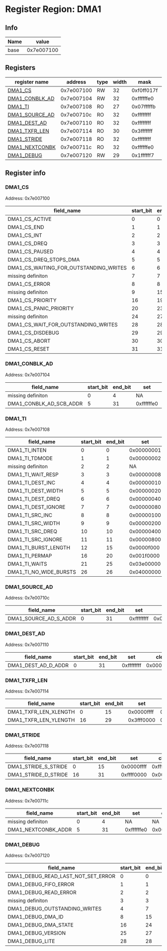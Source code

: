# Register Region: DMA1


## Info
| Name | value |
| --- | --- |
| base | 0x7e007100 |

## Registers

| register name | address | type | width | mask | reset |
| --- | --- | --- | --- | --- | --- |
| [DMA1_CS](#dma1_cs) | 0x7e007100 | RW | 32 | 0xf0ff017f | 0000000000 |
| [DMA1_CONBLK_AD](#dma1_conblk_ad) | 0x7e007104 | RW | 32 | 0xffffffe0 | 0000000000 |
| [DMA1_TI](#dma1_ti) | 0x7e007108 | RO | 27 | 0x07fffffb |  |
| [DMA1_SOURCE_AD](#dma1_source_ad) | 0x7e00710c | RO | 32 | 0xffffffff |  |
| [DMA1_DEST_AD](#dma1_dest_ad) | 0x7e007110 | RO | 32 | 0xffffffff |  |
| [DMA1_TXFR_LEN](#dma1_txfr_len) | 0x7e007114 | RO | 30 | 0x3fffffff |  |
| [DMA1_STRIDE](#dma1_stride) | 0x7e007118 | RO | 32 | 0xffffffff |  |
| [DMA1_NEXTCONBK](#dma1_nextconbk) | 0x7e00711c | RO | 32 | 0xffffffe0 |  |
| [DMA1_DEBUG](#dma1_debug) | 0x7e007120 | RW | 29 | 0x1ffffff7 | 0000000000 |

## Register info


### DMA1_CS
 Address: 0x7e007100

| field_name | start_bit | end_bit | set | clear | reset |
| --- | --- | --- | --- | --- | --- |
| DMA1_CS_ACTIVE | 0 | 0 | 0x00000001 | 0xfffffffe | 0x0 |
| DMA1_CS_END | 1 | 1 | 0x00000002 | 0xfffffffd | 0x0 |
| DMA1_CS_INT | 2 | 2 | 0x00000004 | 0xfffffffb | 0x0 |
| DMA1_CS_DREQ | 3 | 3 | 0x00000008 | 0xfffffff7 | 0x0 |
| DMA1_CS_PAUSED | 4 | 4 | 0x00000010 | 0xffffffef | 0x0 |
| DMA1_CS_DREQ_STOPS_DMA | 5 | 5 | 0x00000020 | 0xffffffdf | 0x0 |
| DMA1_CS_WAITING_FOR_OUTSTANDING_WRITES | 6 | 6 | 0x00000040 | 0xffffffbf | 0x0 |
| missing definiton | 7 | 7 | NA | NA | NA |
| DMA1_CS_ERROR | 8 | 8 | 0x00000100 | 0xfffffeff | 0x0 |
| missing definiton | 9 | 15 | NA | NA | NA |
| DMA1_CS_PRIORITY | 16 | 19 | 0x000f0000 | 0xfff0ffff | 0x0 |
| DMA1_CS_PANIC_PRIORITY | 20 | 23 | 0x00f00000 | 0xff0fffff | 0x0 |
| missing definiton | 24 | 27 | NA | NA | NA |
| DMA1_CS_WAIT_FOR_OUTSTANDING_WRITES | 28 | 28 | 0x10000000 | 0xefffffff | 0x0 |
| DMA1_CS_DISDEBUG | 29 | 29 | 0x20000000 | 0xdfffffff | 0x0 |
| DMA1_CS_ABORT | 30 | 30 | 0x40000000 | 0xbfffffff | 0x0 |
| DMA1_CS_RESET | 31 | 31 | 0x80000000 | 0x7fffffff | 0x0 |

### DMA1_CONBLK_AD
 Address: 0x7e007104

| field_name | start_bit | end_bit | set | clear | reset |
| --- | --- | --- | --- | --- | --- |
| missing definiton | 0 | 4 | NA | NA | NA |
| DMA1_CONBLK_AD_SCB_ADDR | 5 | 31 | 0xffffffe0 | 0x0000001f | 0x0 |

### DMA1_TI
 Address: 0x7e007108

| field_name | start_bit | end_bit | set | clear | reset |
| --- | --- | --- | --- | --- | --- |
| DMA1_TI_INTEN | 0 | 0 | 0x00000001 | 0xfffffffe |  |
| DMA1_TI_TDMODE | 1 | 1 | 0x00000002 | 0xfffffffd |  |
| missing definiton | 2 | 2 | NA | NA | NA |
| DMA1_TI_WAIT_RESP | 3 | 3 | 0x00000008 | 0xfffffff7 |  |
| DMA1_TI_DEST_INC | 4 | 4 | 0x00000010 | 0xffffffef |  |
| DMA1_TI_DEST_WIDTH | 5 | 5 | 0x00000020 | 0xffffffdf |  |
| DMA1_TI_DEST_DREQ | 6 | 6 | 0x00000040 | 0xffffffbf |  |
| DMA1_TI_DEST_IGNORE | 7 | 7 | 0x00000080 | 0xffffff7f |  |
| DMA1_TI_SRC_INC | 8 | 8 | 0x00000100 | 0xfffffeff |  |
| DMA1_TI_SRC_WIDTH | 9 | 9 | 0x00000200 | 0xfffffdff |  |
| DMA1_TI_SRC_DREQ | 10 | 10 | 0x00000400 | 0xfffffbff |  |
| DMA1_TI_SRC_IGNORE | 11 | 11 | 0x00000800 | 0xfffff7ff |  |
| DMA1_TI_BURST_LENGTH | 12 | 15 | 0x0000f000 | 0xffff0fff |  |
| DMA1_TI_PERMAP | 16 | 20 | 0x001f0000 | 0xffe0ffff |  |
| DMA1_TI_WAITS | 21 | 25 | 0x03e00000 | 0xfc1fffff |  |
| DMA1_TI_NO_WIDE_BURSTS | 26 | 26 | 0x04000000 | 0xfbffffff |  |

### DMA1_SOURCE_AD
 Address: 0x7e00710c

| field_name | start_bit | end_bit | set | clear | reset |
| --- | --- | --- | --- | --- | --- |
| DMA1_SOURCE_AD_S_ADDR | 0 | 31 | 0xffffffff | 0x00000000 |  |

### DMA1_DEST_AD
 Address: 0x7e007110

| field_name | start_bit | end_bit | set | clear | reset |
| --- | --- | --- | --- | --- | --- |
| DMA1_DEST_AD_D_ADDR | 0 | 31 | 0xffffffff | 0x00000000 |  |

### DMA1_TXFR_LEN
 Address: 0x7e007114

| field_name | start_bit | end_bit | set | clear | reset |
| --- | --- | --- | --- | --- | --- |
| DMA1_TXFR_LEN_XLENGTH | 0 | 15 | 0x0000ffff | 0xffff0000 |  |
| DMA1_TXFR_LEN_YLENGTH | 16 | 29 | 0x3fff0000 | 0xc000ffff |  |

### DMA1_STRIDE
 Address: 0x7e007118

| field_name | start_bit | end_bit | set | clear | reset |
| --- | --- | --- | --- | --- | --- |
| DMA1_STRIDE_S_STRIDE | 0 | 15 | 0x0000ffff | 0xffff0000 |  |
| DMA1_STRIDE_D_STRIDE | 16 | 31 | 0xffff0000 | 0x0000ffff |  |

### DMA1_NEXTCONBK
 Address: 0x7e00711c

| field_name | start_bit | end_bit | set | clear | reset |
| --- | --- | --- | --- | --- | --- |
| missing definiton | 0 | 4 | NA | NA | NA |
| DMA1_NEXTCONBK_ADDR | 5 | 31 | 0xffffffe0 | 0x0000001f |  |

### DMA1_DEBUG
 Address: 0x7e007120

| field_name | start_bit | end_bit | set | clear | reset |
| --- | --- | --- | --- | --- | --- |
| DMA1_DEBUG_READ_LAST_NOT_SET_ERROR | 0 | 0 | 0x00000001 | 0xfffffffe | 0x0 |
| DMA1_DEBUG_FIFO_ERROR | 1 | 1 | 0x00000002 | 0xfffffffd | 0x0 |
| DMA1_DEBUG_READ_ERROR | 2 | 2 | 0x00000004 | 0xfffffffb | 0x0 |
| missing definiton | 3 | 3 | NA | NA | NA |
| DMA1_DEBUG_OUTSTANDING_WRITES | 4 | 7 | 0x000000f0 | 0xffffff0f | 0x0 |
| DMA1_DEBUG_DMA_ID | 8 | 15 | 0x0000ff00 | 0xffff00ff | 0x0 |
| DMA1_DEBUG_DMA_STATE | 16 | 24 | 0x01ff0000 | 0xfe00ffff | 0x0 |
| DMA1_DEBUG_VERSION | 25 | 27 | 0x0e000000 | 0xf1ffffff | 0x0 |
| DMA1_DEBUG_LITE | 28 | 28 | 0x10000000 | 0xefffffff | 0x0 |
